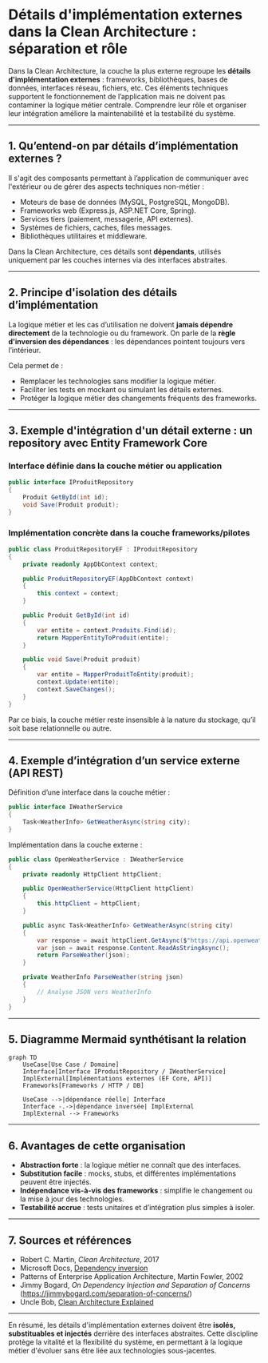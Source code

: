 # Détails d'implémentation externes dans la Clean Architecture : séparation et rôle

Dans la Clean Architecture, la couche la plus externe regroupe les **détails d'implémentation externes** : frameworks, bibliothèques, bases de données, interfaces réseau, fichiers, etc. Ces éléments techniques supportent le fonctionnement de l’application mais ne doivent pas contaminer la logique métier centrale. Comprendre leur rôle et organiser leur intégration améliore la maintenabilité et la testabilité du système.

---

## 1. Qu’entend-on par détails d’implémentation externes ?

Il s'agit des composants permettant à l’application de communiquer avec l'extérieur ou de gérer des aspects techniques non-métier :

- Moteurs de base de données (MySQL, PostgreSQL, MongoDB).  
- Frameworks web (Express.js, ASP.NET Core, Spring).  
- Services tiers (paiement, messagerie, API externes).  
- Systèmes de fichiers, caches, files messages.  
- Bibliothèques utilitaires et middleware.

Dans la Clean Architecture, ces détails sont **dépendants**, utilisés uniquement par les couches internes via des interfaces abstraites.

---

## 2. Principe d'isolation des détails d’implémentation

La logique métier et les cas d’utilisation ne doivent **jamais dépendre directement** de la technologie ou du framework. On parle de la **règle d'inversion des dépendances** : les dépendances pointent toujours vers l’intérieur.

Cela permet de :

- Remplacer les technologies sans modifier la logique métier.  
- Faciliter les tests en mockant ou simulant les détails externes.  
- Protéger la logique métier des changements fréquents des frameworks.

---

## 3. Exemple d'intégration d'un détail externe : un repository avec Entity Framework Core

### Interface définie dans la couche métier ou application

```csharp
public interface IProduitRepository
{
    Produit GetById(int id);
    void Save(Produit produit);
}
```

### Implémentation concrète dans la couche frameworks/pilotes

```csharp
public class ProduitRepositoryEF : IProduitRepository
{
    private readonly AppDbContext context;

    public ProduitRepositoryEF(AppDbContext context)
    {
        this.context = context;
    }

    public Produit GetById(int id)
    {
        var entite = context.Produits.Find(id);
        return MapperEntityToProduit(entite);
    }

    public void Save(Produit produit)
    {
        var entite = MapperProduitToEntity(produit);
        context.Update(entite);
        context.SaveChanges();
    }
}
```

Par ce biais, la couche métier reste insensible à la nature du stockage, qu’il soit base relationnelle ou autre.

---

## 4. Exemple d’intégration d’un service externe (API REST)

Définition d’une interface dans la couche métier :

```csharp
public interface IWeatherService
{
    Task<WeatherInfo> GetWeatherAsync(string city);
}
```

Implémentation dans la couche externe :

```csharp
public class OpenWeatherService : IWeatherService
{
    private readonly HttpClient httpClient;

    public OpenWeatherService(HttpClient httpClient)
    {
        this.httpClient = httpClient;
    }

    public async Task<WeatherInfo> GetWeatherAsync(string city)
    {
        var response = await httpClient.GetAsync($"https://api.openweathermap.org/data/2.5/weather?q={city}&appid=XYZ");
        var json = await response.Content.ReadAsStringAsync();
        return ParseWeather(json);
    }

    private WeatherInfo ParseWeather(string json)
    {
        // Analyse JSON vers WeatherInfo
    }
}
```

---

## 5. Diagramme Mermaid synthétisant la relation

```mermaid
graph TD
    UseCase[Use Case / Domaine]
    Interface[Interface IProduitRepository / IWeatherService]
    ImplExternal[Implémentations externes (EF Core, API)]
    Frameworks[Frameworks / HTTP / DB]
    
    UseCase -->|dépendance réelle| Interface
    Interface -.->|dépendance inversée| ImplExternal
    ImplExternal --> Frameworks
```

---

## 6. Avantages de cette organisation

- **Abstraction forte** : la logique métier ne connaît que des interfaces.  
- **Substitution facile** : mocks, stubs, et différentes implémentations peuvent être injectés.  
- **Indépendance vis-à-vis des frameworks** : simplifie le changement ou la mise à jour des technologies.  
- **Testabilité accrue** : tests unitaires et d’intégration plus simples à isoler.

---

## 7. Sources et références

- Robert C. Martin, *Clean Architecture*, 2017  
- Microsoft Docs, [Dependency inversion](https://docs.microsoft.com/en-us/dotnet/architecture/modern-web-apps-azure/common-web-application-architectures#dependency-inversion)  
- Patterns of Enterprise Application Architecture, Martin Fowler, 2002  
- Jimmy Bogard, *On Dependency Injection and Separation of Concerns* (https://jimmybogard.com/separation-of-concerns/)  
- Uncle Bob, [Clean Architecture Explained](https://blog.cleancoder.com/uncle-bob/2012/08/13/the-clean-architecture.html)  

---

En résumé, les détails d'implémentation externes doivent être **isolés, substituables et injectés** derrière des interfaces abstraites. Cette discipline protège la vitalité et la flexibilité du système, en permettant à la logique métier d'évoluer sans être liée aux technologies sous-jacentes.